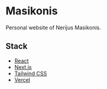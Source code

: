 # Masikonis

Personal website of Nerijus Masikonis.

## Stack

* [React](https://reactjs.org/)
* [Next.js](https://nextjs.org/)
* [Tailwind CSS](https://tailwindcss.com/)
* [Vercel](https://vercel.com/)
